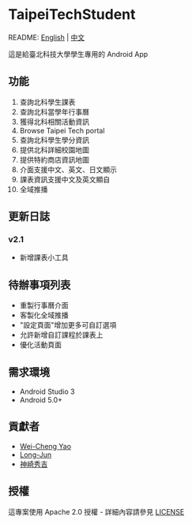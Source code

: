 # TaipeiTechStudent
README: [English](https://github.com/yaoandy107/TaipeiTechStudent/blob/master/README.md) | [中文](https://github.com/yaoandy107/TaipeiTechStudent/blob/master/README-zh.md)

這是給臺北科技大學學生專用的 Android App
## 功能
1. 查詢北科學生課表
2. 查詢北科當學年行事曆
3. 獲得北科相關活動資訊
4. Browse Taipei Tech portal
5. 查詢北科學生學分資訊
6. 提供北科詳細校園地圖
7. 提供特約商店資訊地圖
8. 介面支援中文、英文、日文顯示
9. 課表資訊支援中文及英文顯自
10. 全域推播
## 更新日誌
### v2.1
- 新增課表小工具
## 待辦事項列表
- 重製行事曆介面
- 客製化全域推播
- "設定頁面"增加更多可自訂選項
- 允許新增自訂課程於課表上
- 優化活動頁面
## 需求環境
- Android Studio 3
- Android 5.0+
## 貢獻者
- [Wei-Cheng Yao](https://github.com/yaoandy107)
- [Long-Jun](https://github.com/Long-Jun)
- [神崎秀吉](https://github.com/kamisakihideyoshi)
## 授權
這專案使用 Apache 2.0 授權 - 詳細內容請參見 [LICENSE](https://github.com/yaoandy107/TaipeiTechStudent/blob/master/LICENSE)
